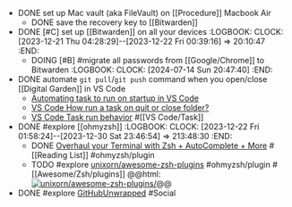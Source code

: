 - DONE set up Mac vault (aka FileVault) on [[Procedure]] Macbook Air
	- DONE save the recovery key to [[Bitwarden]]
- DONE [#C] set up [[Bitwarden]] on all your devices
  :LOGBOOK:
  CLOCK: [2023-12-21 Thu 04:28:29]--[2023-12-22 Fri 00:39:16] =>  20:10:47
  :END:
	- DOING [#B] #migrate all passwords from [[Google/Chrome]] to Bitwarden
	  :LOGBOOK:
	  CLOCK: [2024-07-14 Sun 20:47:40]
	  :END:
- DONE automate `git pull`/`git push` command when you open/close [[Digital Garden]] in VS Code
	- [Automating task to run on startup in VS Code](https://sdivakarrajesh.medium.com/automating-task-to-run-on-startup-in-vscode-fe30d7f99454)
	- [VS Code How run a task on quit or close folder?](https://stackoverflow.com/a/77058296/7753274)
	- [VS Code Task run behavior](https://code.visualstudio.com/docs/editor/tasks#_run-behavior) #[[VS Code/Task]]
- DONE #explore [[ohmyzsh]]
  :LOGBOOK:
  CLOCK: [2023-12-22 Fri 01:58:24]--[2023-12-30 Sat 23:46:54] =>  213:48:30
  :END:
	- DONE [Overhaul your Terminal with Zsh + AutoComplete + More](https://timjames.dev/blog/overhaul-your-terminal-with-zsh-plugins-more-3oag) #[[Reading List]] #ohmyzsh/plugin
	- TODO #explore [unixorn/awesome-zsh-plugins](https://github.com/unixorn/awesome-zsh-plugins) #ohmyzsh/plugin #[[Awesome/Zsh/plugins]]
	  @@html: <a href="https://github.com/unixorn/awesome-zsh-plugins/"><img src="https://github-readme-stats-astronomer.vercel.app/api/pin/?username=unixorn&repo=awesome-zsh-plugins&theme=tokyonight" alt="unixorn/awesome-zsh-plugins/"/></a>@@
- DONE #explore [GitHubUnwrapped](https://githubunwrapped.com/) #Social